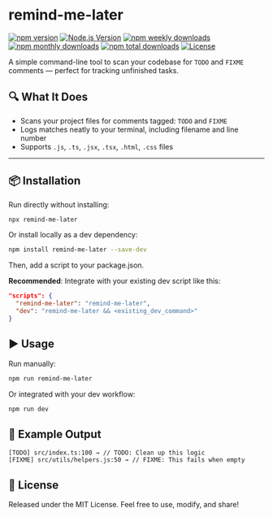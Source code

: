 # remind-me-later

[![npm version](https://img.shields.io/npm/v/remind-me-later.svg)](https://www.npmjs.com/package/remind-me-later)
[![Node.js Version](https://img.shields.io/node/v/remind-me-later.svg)](https://www.npmjs.com/package/remind-me-later)
[![npm weekly downloads](https://img.shields.io/npm/dw/remind-me-later.svg)](https://www.npmjs.com/package/remind-me-later)
[![npm monthly downloads](https://img.shields.io/npm/dm/remind-me-later.svg)](https://www.npmjs.com/package/remind-me-later)
[![npm total downloads](https://img.shields.io/npm/dt/remind-me-later.svg)](https://www.npmjs.com/package/remind-me-later)
[![License](https://img.shields.io/npm/l/remind-me-later.svg)](https://github.com/bendiep/remind-me-later/blob/main/LICENSE)

A simple command-line tool to scan your codebase for `TODO` and `FIXME` comments — perfect for tracking unfinished tasks.

## 🔍 What It Does

- Scans your project files for comments tagged: `TODO` and `FIXME`
- Logs matches neatly to your terminal, including filename and line number
- Supports `.js`, `.ts`, `.jsx`, `.tsx`, `.html`, `.css` files

---

## 📦 Installation

Run directly without installing:

```bash
npx remind-me-later
```

Or install locally as a dev dependency:

```bash
npm install remind-me-later --save-dev
```

Then, add a script to your package.json.

**Recommended**: Integrate with your existing dev script like this:

```json
"scripts": {
  "remind-me-later": "remind-me-later",
  "dev": "remind-me-later && <existing_dev_command>"
}
```

## ▶️ Usage

Run manually:

```bash
npm run remind-me-later
```

Or integrated with your dev workflow:

```bash
npm run dev
```

## 📂 Example Output

```text
[TODO] src/index.ts:100 → // TODO: Clean up this logic
[FIXME] src/utils/helpers.js:50 → // FIXME: This fails when empty
```

## 📝 License

Released under the MIT License. Feel free to use, modify, and share!
